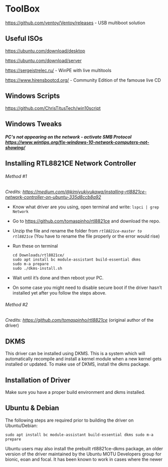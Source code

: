    # ToolBox

https://github.com/ventoy/Ventoy/releases - USB multiboot solution

   ## Useful ISOs
https://ubuntu.com/download/desktop

https://ubuntu.com/download/server

https://sergeistrelec.ru/  - WinPE with live multitools

https://www.hirensbootcd.org/ - Community Edition of the famouse live CD

   
   ## Windows Scripts

https://github.com/ChrisTitusTech/win10script

   ## Windows Tweaks
   
   ##### PC's not appearing on the network - activate SMB Protocol https://www.wintips.org/fix-windows-10-network-computers-not-showing/



   ## Installing RTL8821CE Network Controller 
 
   ###### Method #1
 
   *Credits: https://medium.com/@kimiyukiyukawa/installing-rtl8821ce-network-controller-on-ubuntu-335d8ccb8a92*

   - Know what driver are you using, open terminal and write:
     `lspci | grep Network`
     
   - Go to https://github.com/tomaspinho/rtl8821ce and download the repo.
   - Unzip the file and rename the folder from *`rtl8821ce-master to rtl8821ce`* (You have to rename the file properly or the error would rise)
   - Run these on terminal
      ````
      cd Downloads/rtl8821ce/
      sudo apt install bc module-assistant build-essential dkms
      sudo m-a prepare
      sudo ./dkms-install.sh
      ````

   - Wait until it’s done and then reboot your PC.
   - On some case you might need to disable secure boot if the driver hasn’t installed yet after you follow the steps above.

   ###### Method #2
   
   *Credits: https://github.com/tomaspinho/rtl8821ce* (original author of the driver)
   
  ## DKMS

This driver can be installed using DKMS. This is a system which will automatically recompile and install a kernel module when a new kernel gets installed or updated. To make use of DKMS, install the dkms package.

 ## Installation of Driver

Make sure you have a proper build environment and dkms installed.

 ## Ubuntu & Debian

The following steps are required prior to building the driver on Ubuntu/Debian:

``
sudo apt install bc module-assistant build-essential dkms
sudo m-a prepare
``

Ubuntu users may also install the prebuilt rtl8821ce-dkms package, an older version of the driver maintained by the Ubuntu MOTU Developers group for bionic, eoan and focal. It has been known to work in cases where the newer 






